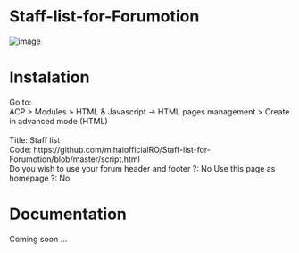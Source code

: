 # Staff-list-for-Forumotion
![image](https://github.com/mihaiofficialRO/Staff-list-for-Forumotion/assets/29628232/f3ee30da-1ff2-47cf-a379-8dd0ef62babe)

<h1>Instalation</h1>
Go to:<br>
ACP > Modules > HTML & Javascript -> HTML pages management > Create in advanced mode (HTML)<br><br>
Title: Staff list<br>
Code: https://github.com/mihaiofficialRO/Staff-list-for-Forumotion/blob/master/script.html<br>
Do you wish to use your forum header and footer ?: No
Use this page as homepage ?: No

<h1>Documentation</h1>
Coming soon ...
